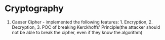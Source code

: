 # Cryptography


1. Caeser Cipher - implemented the following features: 1. Encryption, 2. Decryption, 3. POC of breaking Kerckhoffs' Principle(the attacker should not be able to break the cipher, even if they know the algorithm)
